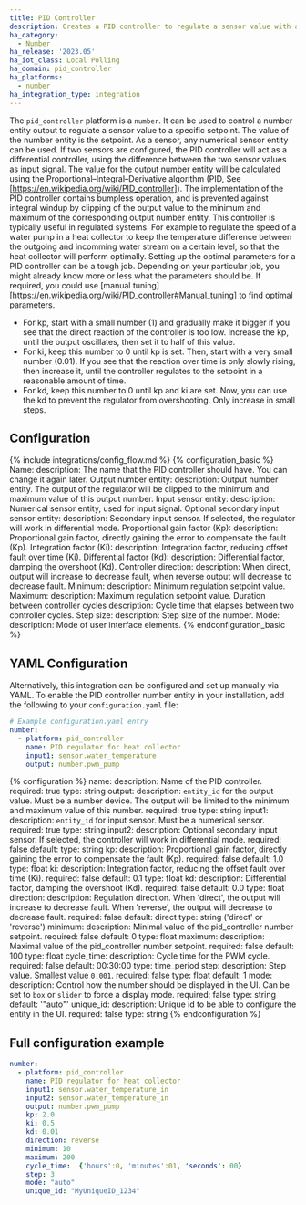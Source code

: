 ```yaml
---
title: PID Controller
description: Creates a PID controller to regulate a sensor value with a number-entity output.
ha_category:
  - Number
ha_release: '2023.05'
ha_iot_class: Local Polling
ha_domain: pid_controller
ha_platforms:
  - number
ha_integration_type: integration
---
```


The `pid_controller` platform is a `number`. It can be used to control a number entity output to regulate a sensor value to a specific setpoint. The value of the number entity is the setpoint. As a sensor, any numerical sensor entity can be used. If two sensors are configured, the PID controller will act as a differential controller, using the difference between the two sensor values as input signal.
The value for the output number entity will be calculated using the Proportional–Integral–Derivative algorithm (PID, See [https://en.wikipedia.org/wiki/PID_controller]). The implementation of the PID controller contains bumpless operation, and is prevented against integral windup by clipping of the output value to the minimum and maximum of the corresponding output number entity. 
This controller is typically useful in regulated systems. For example to regulate the speed of a water pump in a heat collector to keep the temperature difference between the outgoing and incomming water stream on a certain level, so that the heat collector will perform optimally.
Setting up the optimal parameters for a PID controller can be a tough job. Depending on your particular job, you might already know more or less what the parameters should be. If required, you could use [manual tuning][https://en.wikipedia.org/wiki/PID_controller#Manual_tuning] to find optimal parameters. 
- For kp, start with a small number (1) and gradually make it bigger if you see that the direct reaction of the controller is too low. Increase the kp, until the output oscillates, then set it to half of this value.
- For ki, keep this number to 0 until kp is set. Then, start with a very small number (0.01). If you see that the reaction over time is only slowly rising, then increase it, until the controller regulates to the setpoint in a reasonable amount of time. 
- For kd, keep this number to 0 until kp and ki are set. Now, you can use the kd to prevent the regulator from overshooting. Only increase in small steps.


## Configuration
{% include integrations/config_flow.md %}
{% configuration_basic %}
Name:
  description: The name that the PID controller should have. You can change it again later.
Output number entity:
  description: Output number entity. The output of the regulator will be clipped to the minimum and maximum value of this output number.
Input sensor entity:
  description: Numerical sensor entity, used for input signal.
Optional secondary input sensor entity:
  description: Secondary input sensor. If selected, the regulator will work in differential mode.
Proportional gain factor (Kp):
  description: Proportional gain factor, directly gaining the error to compensate the fault (Kp).
Integration factor (Ki):
  description: Integration factor, reducing offset fault over time (Ki).
Differential factor (Kd):
  description: Differential factor, damping the overshoot (Kd).
Controller direction: 
  description: When direct, output will increase to decrease fault, when reverse output will decrease to decrease fault.
Minimum:
  description: Minimum regulation setpoint value.
Maximum:
  description: Maximum regulation setpoint value.
Duration between controller cycles
  description: Cycle time that elapses between two controller cycles.
Step size:
  description: Step size of the number.
Mode:
  description: Mode of user interface elements.
{% endconfiguration_basic %}

## YAML Configuration

Alternatively, this integration can be configured and set up manually via YAML. 
To enable the PID controller number entity in your installation, add the
following to your `configuration.yaml` file:

```yaml
# Example configuration.yaml entry
number:
  - platform: pid_controller
    name: PID regulator for heat collector
    input1: sensor.water_temperature
    output: number.pwm_pump
``` 

{% configuration %}
name:
  description: Name of the PID controller.
  required: true
  type: string
output:
  description: `entity_id` for the output value. Must be a number device. The output will be limited to the minimum and maximum value of this number.
  required: true
  type: string
input1:
  description: `entity_id` for input sensor. Must be a numerical sensor.
  required: true
  type: string
input2:
  description: Optional secondary input sensor. If selected, the controller will work in differential mode.
  required: false
  default: 
  type: string
kp:
  description: Proportional gain factor, directly gaining the error to compensate the fault (Kp).
  required: false
  default: 1.0
  type: float
ki:
  description: Integration factor, reducing the offset fault over time (Ki).
  required: false
  default: 0.1
  type: float
kd:
  description: Differential factor, damping the overshoot (Kd).
  required: false
  default: 0.0
  type: float
direction:
  description: Regulation direction. When 'direct', the output will increase to decrease fault. When 'reverse', the output will decrease to decrease fault.
  required: false
  default: direct
  type: string ('direct' or 'reverse')
minimum:
  description: Minimal value of the pid_controller number setpoint.
  required: false
  default: 0
  type: float
maximum:
  description: Maximal value of the pid_controller number setpoint.
  required: false
  default: 100
  type: float
cycle_time:
  description: Cycle time for the PWM cycle.
  required: false
  default: 00:30:00
  type: time_period
step:
  description: Step value. Smallest value `0.001`.
  required: false
  type: float
  default: 1
mode:
  description: Control how the number should be displayed in the UI. Can be set to `box` or `slider` to force a display mode.
  required: false
  type: string
  default: '"auto"'
unique_id:
  description: Unique id to be able to configure the entity in the UI.
  required: false
  type: string
{% endconfiguration %}

## Full configuration example

```yaml
number:
  - platform: pid_controller
    name: PID regulator for heat collector
    input1: sensor.water_temperature_in
    input2: sensor.water_temperature_in
    output: number.pwm_pump
    kp: 2.0
    ki: 0.5
    kd: 0.01
    direction: reverse
    minimum: 10
    maximum: 200
    cycle_time:  {'hours':0, 'minutes':01, 'seconds': 00}
    step: 3
    mode: "auto"
    unique_id: "MyUniqueID_1234"
```
